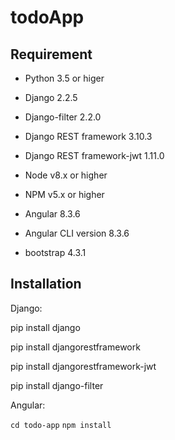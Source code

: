 # todoApp

## Requirement

- Python 3.5 or higer

- Django 2.2.5

- Django-filter 2.2.0

- Django REST framework 3.10.3

- Django REST framework-jwt 1.11.0

- Node v8.x or higher

- NPM v5.x or higher

- Angular 8.3.6

- Angular CLI version 8.3.6

- bootstrap 4.3.1

## Installation

Django:

pip install django

pip install djangorestframework

pip install djangorestframework-jwt

pip install django-filter

Angular:

``cd todo-app``
``npm install``
